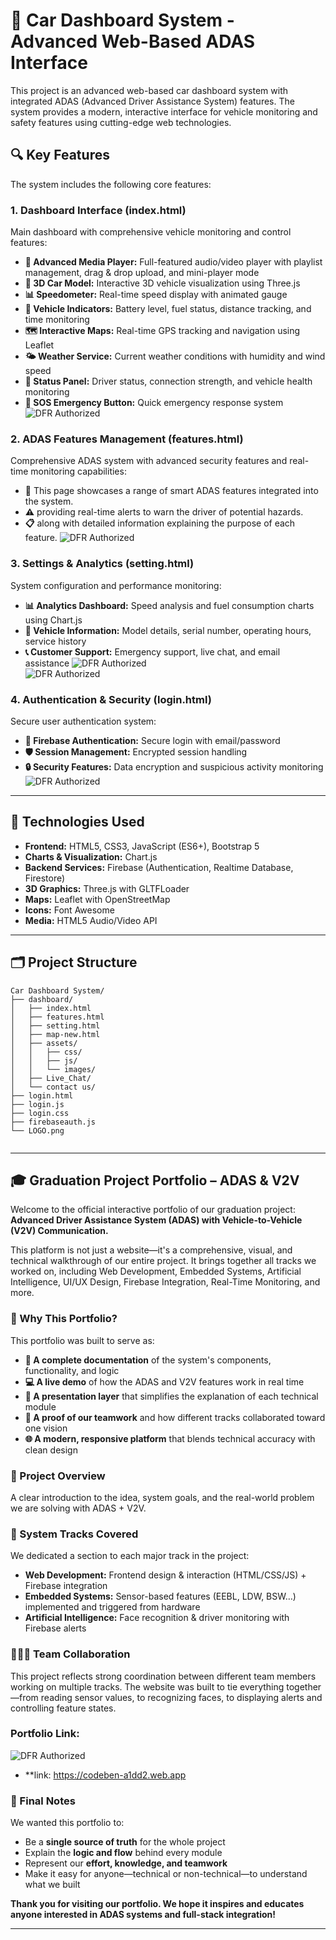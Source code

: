 # 🚗 Car Dashboard System - Advanced Web-Based ADAS Interface

This project is an advanced web-based car dashboard system with integrated ADAS (Advanced Driver Assistance System) features. The system provides a modern, interactive interface for vehicle monitoring and safety features using cutting-edge web technologies.

## 🔍 Key Features

The system includes the following core features:

### 1. **Dashboard Interface (index.html)**
Main dashboard with comprehensive vehicle monitoring and control features:

- **🎵 Advanced Media Player:** Full-featured audio/video player with playlist management, drag & drop upload, and mini-player mode
- **🚗 3D Car Model:** Interactive 3D vehicle visualization using Three.js
- **📊 Speedometer:** Real-time speed display with animated gauge
- **🔋 Vehicle Indicators:** Battery level, fuel status, distance tracking, and time monitoring
- **🗺️ Interactive Maps:** Real-time GPS tracking and navigation using Leaflet
- **🌤️ Weather Service:** Current weather conditions with humidity and wind speed
- **📡 Status Panel:** Driver status, connection strength, and vehicle health monitoring
- **🚨 SOS Emergency Button:** Quick emergency response system
![DFR Authorized](./images/Home%20Page.png) </br>

### 2. **ADAS Features Management (features.html)**
Comprehensive ADAS system with advanced security features and real-time monitoring capabilities:

- **🚗** This page showcases a range of smart ADAS features integrated into the system.
- **⚠️** providing real-time alerts to warn the driver of potential hazards.
- **📋** along with detailed information explaining the purpose of each feature.
![DFR Authorized](./images/Feature%20Page.png) </br>

### 3. **Settings & Analytics (setting.html)**
System configuration and performance monitoring:

- **📊 Analytics Dashboard:** Speed analysis and fuel consumption charts using Chart.js
- **🚗 Vehicle Information:** Model details, serial number, operating hours, service history
- **📞 Customer Support:** Emergency support, live chat, and email assistance
![DFR Authorized](./images/Setting%20page%201.png) </br>
![DFR Authorized](./images/Setting%20Page%202.png) </br>

### 4. **Authentication & Security (login.html)**
Secure user authentication system:

- **🔐 Firebase Authentication:** Secure login with email/password
- **🛡️ Session Management:** Encrypted session handling
- **🔒 Security Features:** Data encryption and suspicious activity monitoring
![DFR Authorized](./images/dfr.jpg) </br>

---

## 🧠 Technologies Used

- **Frontend:** HTML5, CSS3, JavaScript (ES6+), Bootstrap 5
- **Charts & Visualization:** Chart.js
- **Backend Services:** Firebase (Authentication, Realtime Database, Firestore)
- **3D Graphics:** Three.js with GLTFLoader
- **Maps:** Leaflet with OpenStreetMap
- **Icons:** Font Awesome
- **Media:** HTML5 Audio/Video API

---

## 🗂️ Project Structure

```
Car Dashboard System/
├── dashboard/
│   ├── index.html              
│   ├── features.html             
│   ├── setting.html             
│   ├── map-new.html             
│   ├── assets/
│   │   ├── css/                  
│   │   ├── js/                   
│   │   └── images/               
│   ├── Live_Chat/                
│   └── contact us/               
├── login.html                
├── login.js                     
├── login.css                    
├── firebaseauth.js              
└── LOGO.png                      


```

---

## 🎓 Graduation Project Portfolio – ADAS & V2V

Welcome to the official interactive portfolio of our graduation project:
**Advanced Driver Assistance System (ADAS) with Vehicle-to-Vehicle (V2V) Communication.**

This platform is not just a website—it's a comprehensive, visual, and technical walkthrough of our entire project. It brings together all tracks we worked on, including Web Development, Embedded Systems, Artificial Intelligence, UI/UX Design, Firebase Integration, Real-Time Monitoring, and more.

### 🎯 Why This Portfolio?
This portfolio was built to serve as:

- **🧾 A complete documentation** of the system's components, functionality, and logic
- **💻 A live demo** of how the ADAS and V2V features work in real time
- **🎯 A presentation layer** that simplifies the explanation of each technical module
- **🤝 A proof of our teamwork** and how different tracks collaborated toward one vision
- **🌐 A modern, responsive platform** that blends technical accuracy with clean design

### 🔹 Project Overview
A clear introduction to the idea, system goals, and the real-world problem we are solving with ADAS + V2V.

### 🔹 System Tracks Covered
We dedicated a section to each major track in the project:

- **Web Development:** Frontend design & interaction (HTML/CSS/JS) + Firebase integration
- **Embedded Systems:** Sensor-based features (EEBL, LDW, BSW…) implemented and triggered from hardware
- **Artificial Intelligence:** Face recognition & driver monitoring with Firebase alerts

### 🧑‍🤝‍🧑 Team Collaboration
This project reflects strong coordination between different team members working on multiple tracks. The website was built to tie everything together—from reading sensor values, to recognizing faces, to displaying alerts and controlling feature states.

### Portfolio Link:
![DFR Authorized](./images/Picture1.png) </br>
- **link: https://codeben-a1dd2.web.app

### 🌟 Final Notes
We wanted this portfolio to:

- Be a **single source of truth** for the whole project
- Explain the **logic and flow** behind every module
- Represent our **effort, knowledge, and teamwork**
- Make it easy for anyone—technical or non-technical—to understand what we built

**Thank you for visiting our portfolio. We hope it inspires and educates anyone interested in ADAS systems and full-stack integration!**

---
